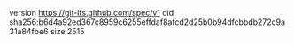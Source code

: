 version https://git-lfs.github.com/spec/v1
oid sha256:b6d4a92ed367c8959c6255effdaf8afcd2d25b0b94dfcbbdb272c9a31a84fbe6
size 2515
